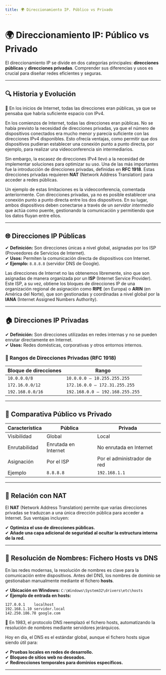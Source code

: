 ```yaml
---
title: 🌍 Direccionamiento IP. Público vs Privado
---
```


# 🌍 Direccionamiento IP: Público vs Privado

El direccionamiento IP se divide en dos categorías principales: **direcciones públicas** y **direcciones privadas**. Comprender sus diferencias y usos es crucial para diseñar redes eficientes y seguras.

---

## 🔍 Historia y Evolución

<div class="custom-quote">📢 En los inicios de Internet, todas las direcciones eran públicas, ya que se pensaba que habría suficiente espacio con IPv4.</div>

En los comienzos de Internet, todas las direcciones eran públicas. No se había previsto la necesidad de direcciones privadas, ya que el número de dispositivos conectados era mucho menor y parecía suficiente con las direcciones IPv4 disponibles. Esto ofrecía ventajas, como permitir que dos dispositivos pudieran establecer una conexión punto a punto directa, por ejemplo, para realizar una videoconferencia sin intermediarios.

Sin embargo, la escasez de direcciones IPv4 llevó a la necesidad de implementar soluciones para optimizar su uso. Una de las más importantes fue la introducción de direcciones privadas, definidas en **RFC 1918**. Estas direcciones privadas requieren **NAT** (Network Address Translation) para acceder a redes públicas.

Un ejemplo de estas limitaciones es la videoconferencia, comentada anteriormente. Con direcciones privadas, ya no es posible establecer una conexión punto a punto directa entre los dos dispositivos. En su lugar, ambos dispositivos deben conectarse a través de un *servidor intermedio* que actúa como puente, gestionando la comunicación y permitiendo que los datos fluyan entre ellos.

---

## 🌐 Direcciones IP Públicas

✔ **Definición:** Son direcciones únicas a nivel global, asignadas por los ISP (Proveedores de Servicios de Internet).  
✔ **Usos:** Permiten la comunicación directa de dispositivos con Internet.  
✔ **Ejemplo:** `8.8.8.8` (servidor DNS de Google).

Las direcciones de Internet no las obtenemos libremente, sino que son asignadas de manera organizada por un **ISP** (Internet Service Provider). Este ISP, a su vez, obtiene los bloques de direcciones IP de una organización regional de asignación como **RIPE** (en Europa) o **ARIN** (en América del Norte), que son gestionadas y coordinadas a nivel global por la **IANA** (Internet Assigned Numbers Authority).

---

## 🏠 Direcciones IP Privadas

✔ **Definición:** Son direcciones utilizadas en redes internas y no se pueden enrutar directamente en Internet.  
✔ **Usos:** Redes domésticas, corporativas y otros entornos internos.  

### 📌 Rangos de Direcciones Privadas (RFC 1918)

| Bloque de direcciones | Rango |
|-----------------------|--------------------------|
| `10.0.0.0/8`         | `10.0.0.0 – 10.255.255.255` |
| `172.16.0.0/12`      | `172.16.0.0 – 172.31.255.255` |
| `192.168.0.0/16`     | `192.168.0.0 – 192.168.255.255` |

---

## 🔄 Comparativa Público vs Privado

| Característica        | Pública              | Privada              |
|-----------------------|----------------------|----------------------|
| Visibilidad           | Global               | Local                |
| Enrutabilidad         | Enrutada en Internet | No enrutada en Internet |
| Asignación            | Por el ISP           | Por el administrador de red |
| Ejemplo               | `8.8.8.8`            | `192.168.1.1`          |

---

## 🔄 Relación con NAT

El **NAT** (Network Address Translation) permite que varias direcciones privadas se traduzcan a una única dirección pública para acceder a Internet. Sus ventajas incluyen:

✔ **Optimiza el uso de direcciones públicas.**  
✔ **Añade una capa adicional de seguridad al ocultar la estructura interna de la red.**  

---

## 📌 Resolución de Nombres: Fichero Hosts vs DNS

En las redes modernas, la resolución de nombres es clave para la comunicación entre dispositivos. Antes del DNS, los nombres de dominio se gestionaban manualmente mediante el fichero **hosts**.

✔ **Ubicación en Windows:** `C:\Windows\System32\drivers\etc\hosts`  
✔ **Ejemplo de entrada en hosts:**

```plaintext
127.0.0.1    localhost
192.168.1.10 servidor.local
142.250.186.78 google.com
```

<div class="custom-quote">📢 En 1983, el protocolo DNS reemplazó el fichero hosts, automatizando la resolución de nombres mediante servidores jerárquicos.</div>

Hoy en día, el DNS es el estándar global, aunque el fichero hosts sigue siendo útil para:

✔ **Pruebas locales en redes de desarrollo.**  
✔ **Bloqueo de sitios web no deseados.**  
✔ **Redirecciones temporales para dominios específicos.**  

---
